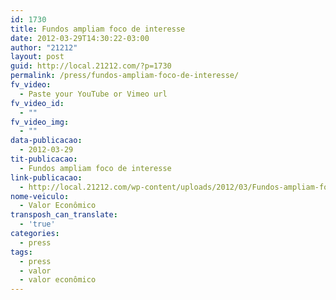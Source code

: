 ```yaml
---
id: 1730
title: Fundos ampliam foco de interesse
date: 2012-03-29T14:30:22-03:00
author: "21212"
layout: post
guid: http://local.21212.com/?p=1730
permalink: /press/fundos-ampliam-foco-de-interesse/
fv_video:
  - Paste your YouTube or Vimeo url
fv_video_id:
  - ""
fv_video_img:
  - ""
data-publicacao:
  - 2012-03-29
tit-publicacao:
  - Fundos ampliam foco de interesse
link-publicacao:
  - http://local.21212.com/wp-content/uploads/2012/03/Fundos-ampliam-foco-de-interesse.pdf
nome-veiculo:
  - Valor Econômico
transposh_can_translate:
  - 'true'
categories:
  - press
tags:
  - press
  - valor
  - valor econômico
---
```

